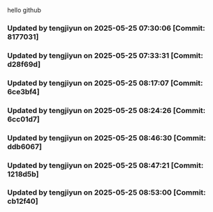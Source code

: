hello github
### Updated by tengjiyun on 2025-05-25 07:30:06 [Commit: 8177031]
### Updated by tengjiyun on 2025-05-25 07:33:31 [Commit: d28f69d]
### Updated by tengjiyun on 2025-05-25 08:17:07 [Commit: 6ce3bf4]
### Updated by tengjiyun on 2025-05-25 08:24:26 [Commit: 6cc01d7]
### Updated by tengjiyun on 2025-05-25 08:46:30 [Commit: ddb6067]
### Updated by tengjiyun on 2025-05-25 08:47:21 [Commit: 1218d5b]
### Updated by tengjiyun on 2025-05-25 08:53:00 [Commit: cb12f40]
